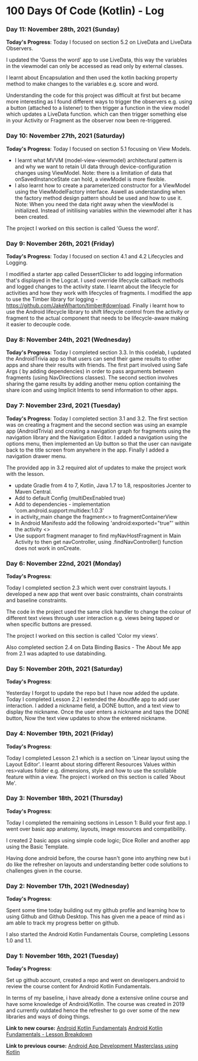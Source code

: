 # 100 Days Of Code (Kotlin) - Log

### Day 11: November 28th, 2021 (Sunday)

**Today's Progress**:
Today I focused on section 5.2 on LiveData and LiveData Observers. 

I updated the 'Guess the word' app to use LiveData, this way the variables in the viewmodel can only be accessed as read only by external classes. 

I learnt about Encapsulation and then used the kotlin backing property method to make changes to the variables e.g. score and word.
 
Understanding the code for this project was difficult at first but became more interesting as I found different ways to trigger the observers 
e.g. using a button (attached to a  listener) to then   trigger a function in the view model which updates a LiveData<Boolean> function. 
 which can then trigger something else in your Activity or Fragment as the observer now been re-triggered. 
 

### Day 10: November 27th, 2021 (Saturday)

**Today's Progress**:
Today I focused on section 5.1 focusing on View Models. 
- I learnt what MVVM (model-view-viewmodel) architectural pattern is and why we want to retain UI data through device-configuration changes using ViewModel.
  Note: there is a limitation of data that onSavedInstanceState can hold, a viewModel is more flexible. 
- I also learnt how to create a parameterized constructor for a ViewModel using the ViewModelFactory interface. Aswell as understanding
 when the factory method design pattern should be used and how to use it.
 Note: When you need the data right away when the viewModel is initialized. Instead of initilising variables within the viewmodel after it has been created. 

 The project I worked on this section is called 'Guess the word'.
 
### Day 9: November 26th, 2021 (Friday)

**Today's Progress**:
Today I focused on section 4.1 and 4.2 Lifecycles and Logging. 

I modified a starter app called DessertClicker to add logging information that's displayed in the Logcat.
I used override lifecycle callback methods and logged changes to the activity state.
I learnt about the lifecycle for activities and how they work with lifecycles of fragments. 
I modified the app to use the Timber library for logging - https://github.com/JakeWharton/timber#download.
 Finally i learnt how to use the Android lifecycle library to shift lifecycle control 
from the activity or fragment to the actual component that needs to be lifecycle-aware making it easier to decouple code. 


### Day 8: November 24th, 2021 (Wednesday)

**Today's Progress**:
Today I completed section 3.3. In this codelab, I updated the AndroidTrivia app so that users can send their game results to 
other apps and share their results with friends. The first part involved using Safe Args ( by adding dependencies) in order to pass arguments between fragments (using NavDirections classes).
 The second section involves sharing the game results by adding another menu option containing the share icon and using Implicit Intents to send information to other apps.


### Day 7: November 23rd, 2021 (Tuesday)

**Today's Progress**:
Today I completed section 3.1 and 3.2. The first section was on creating a fragment and the second section was using an example app (AndroidTrivia) and creating
 a navigation graph for fragments using the navigation library and the Navigation Editor.
I added a navigation using the options menu, then implemented an Up button so that the user can navigate back to the title screen
 from anywhere in the app. Finally I added a navigation drawer menu.
 
 The provided app in 3.2 required alot of updates to make the project work with the lesson. 
 - update Gradle from 4 to 7, Kotlin, Java 1.7 to 1.8, respositories Jcenter to Maven Central. 
 - Add to default Config {multiDexEnabled true}
 - Add to dependencies - implementation 'com.android.support:multidex:1.0.3' 
 - in activity_main change the fragment<> to fragmentContainerView
 - In Android Manifesto add the following 'android:exported="true"' within the activity <>
 - Use support fragment manager to find myNavHostFragment in Main Activity to then get navController, using .findNavController() function does not work in onCreate. 

### Day 6: November 22nd, 2021 (Monday)

**Today's Progress**: 

Today I completed section 2.3 which went over constraint layouts. I developed a new app that went over basic constraints, chain constraints and baseline constraints.

The code in the project used the same click handler to change the colour of different text views through user interaction e.g. views being tapped 
or when specific buttons are pressed. 

The project I worked on this section is called 'Color my views'.

Also completed section 2.4 on Data Binding Basics - The About Me app from 2.1 was adapted to use databinding. 


### Day 5: November 20th, 2021 (Saturday)

**Today's Progress**: 

Yesterday I forgot to update the repo but I have now added the update. Today I completed Lesson 2.2 
I extended the AboutMe app to add user interaction. I added a nickname field, a DONE button, and a text view to display the nickname. 
Once the user enters a nickname and taps the DONE button, 
Now the text view updates to show the entered nickname. 


### Day 4: November 19th, 2021 (Friday)

**Today's Progress**: 

Today I completed Lesson 2.1 which is a section on 'Linear layout using the Layout Editor'. I learnt about storing different Resources Values within
res>values folder e.g. dimensions, style and how to use the scrollable feature within a view.
The project i worked on this section is called 'About Me'.
  

### Day 3: November 18th, 2021 (Thursday)

**Today's Progress**: 

Today I completed the remaining sections in Lesson 1: Build your first app. I went over basic app anatomy, layouts, image resources and compatibility. 

I created 2 basic apps using simple code logic; Dice Roller and another app using the Basic Template.

Having done android before, the course hasn't gone into anything new but i do like the refresher on layouts and understanding better code solutions to challenges given in the course.  


### Day 2: November 17th, 2021 (Wednesday)

**Today's Progress**: 

Spent some time today building out my github profile and learning how to using Github and Github Desktop. This has given me a peace of mind as i am able to track my progress better on github. 

I also started the Android Kotlin Fundamentals Course, completing Lessons 1.0 and 1.1.

### Day 1: November 16th, 2021 (Tuesday)

**Today's Progress**: 

Set up github account, created a repo and went on developers.android to review the course content for Android Kotlin Fundamentals.

In terms of my baseline, i have already done a extensive online course and have some knowledge of Android/Kotlin. The course was created in 2019 and currently outdated hence the refresher to go over some of the new libraries and ways of doing things. 

**Link to new course:** 
[Android Kotlin Fundamentals](https://developer.android.com/courses/kotlin-android-fundamentals/overview)
[Android Kotlin Fundamentals - Lesson Breakdown](https://developer.android.com/courses/kotlin-android-fundamentals/toc)

**Link to previous course:** 
[Android App Development Masterclass using Kotlin](https://www.udemy.com/course/android-oreo-kotlin-app-masterclass/)

